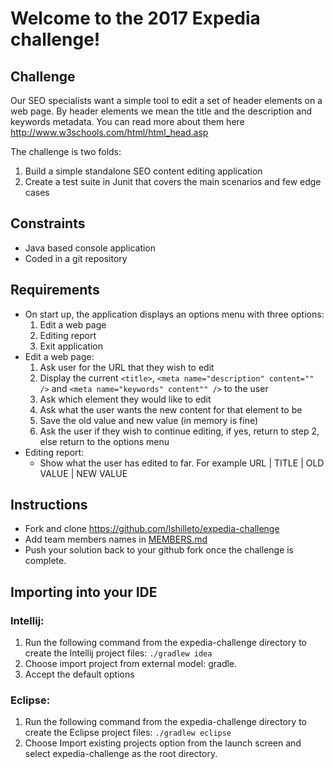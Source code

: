 Welcome to the 2017 Expedia challenge!
====================================================================
Challenge
----------

Our SEO specialists want a simple tool to edit a set of header elements on a web page. By header elements we mean the title and the description and keywords metadata. You can read more about them here http://www.w3schools.com/html/html_head.asp 

The challenge is two folds:

1. Build a simple standalone SEO content editing application
2. Create a test suite in Junit that covers the main scenarios and few edge cases

Constraints
------------
* Java based console application
* Coded in a git repository

Requirements
------------
* On start up, the application displays an options menu with three options:
    1. Edit a web page
    2. Editing report
    3. Exit application
* Edit a web page:
    1. Ask user for the URL that they wish to edit
    2. Display the current `<title>`, `<meta name="description" content="" />` and `<meta name="keywords" content"" />` to the user
    3. Ask which element they would like to edit
    4. Ask what the user wants the new content for that element to be
    5. Save the old value and new value (in memory is fine)
    6. Ask the user if they wish to continue editing, if yes, return to step 2, else return to the options menu
* Editing report:
    * Show what the user has edited to far. For example URL | TITLE | OLD VALUE | NEW VALUE 

Instructions
-------------
* Fork and clone <https://github.com/lshilleto/expedia-challenge>
* Add team members names in [MEMBERS.md](MEMBERS.md)
* Push your solution back to your github fork once the challenge is complete.

Importing into your IDE
-------------------
### Intellij:
1. Run the following command from the expedia-challenge directory to create the Intellij project files: `./gradlew idea`
2. Choose import project from external model: gradle.
3. Accept the default options

### Eclipse:
1. Run the following command from the expedia-challenge directory to create the Eclipse project files: `./gradlew eclipse`
2. Choose Import existing projects option from the launch screen and select expedia-challenge as the root directory.   
